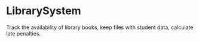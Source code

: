 # LibrarySystem
Track the availability of library books, keep files with student data, calculate late penalties.

